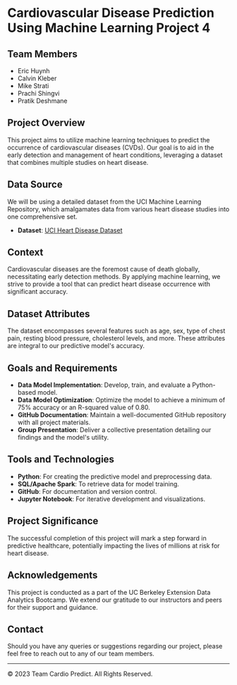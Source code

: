 # Cardiovascular Disease Prediction Using Machine Learning Project 4

## Team Members
- Eric Huynh
- Calvin Kleber
- Mike Strati
- Prachi Shingvi
- Pratik Deshmane

## Project Overview
This project aims to utilize machine learning techniques to predict the occurrence of cardiovascular diseases (CVDs). Our goal is to aid in the early detection and management of heart conditions, leveraging a dataset that combines multiple studies on heart disease.

## Data Source
We will be using a detailed dataset from the UCI Machine Learning Repository, which amalgamates data from various heart disease studies into one comprehensive set.

- **Dataset**: [UCI Heart Disease Dataset](https://archive.ics.uci.edu/dataset/45/heart+disease)

## Context
Cardiovascular diseases are the foremost cause of death globally, necessitating early detection methods. By applying machine learning, we strive to provide a tool that can predict heart disease occurrence with significant accuracy.

## Dataset Attributes
The dataset encompasses several features such as age, sex, type of chest pain, resting blood pressure, cholesterol levels, and more. These attributes are integral to our predictive model's accuracy.

## Goals and Requirements
- **Data Model Implementation**: Develop, train, and evaluate a Python-based model.
- **Data Model Optimization**: Optimize the model to achieve a minimum of 75% accuracy or an R-squared value of 0.80.
- **GitHub Documentation**: Maintain a well-documented GitHub repository with all project materials.
- **Group Presentation**: Deliver a collective presentation detailing our findings and the model's utility.

## Tools and Technologies
- **Python**: For creating the predictive model and preprocessing data.
- **SQL/Apache Spark**: To retrieve data for model training.
- **GitHub**: For documentation and version control.
- **Jupyter Notebook**: For iterative development and visualizations.

## Project Significance
The successful completion of this project will mark a step forward in predictive healthcare, potentially impacting the lives of millions at risk for heart disease.

## Acknowledgements
This project is conducted as a part of the UC Berkeley Extension Data Analytics Bootcamp. We extend our gratitude to our instructors and peers for their support and guidance.

## Contact
Should you have any queries or suggestions regarding our project, please feel free to reach out to any of our team members.

---
© 2023 Team Cardio Predict. All Rights Reserved.
